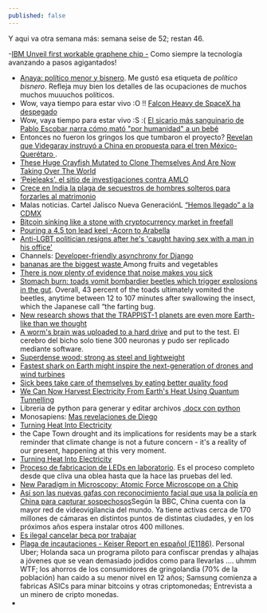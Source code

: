```yaml
---
published: false
---
```

Y aqui va otra semana más: semana seise de 52; restan 46.

-[IBM Unveil first workable graphene chip -](https://www.youtube.com/watch?v=IWxn_a0dEKI) Como siempre la tecnología avanzando a pasos agigantados!
- [ Anaya: político menor y bisnero](http://www.proceso.com.mx/521320/anaya-politico-menor-y-bisnero). Me gustó esa etiqueta de _político bisnero_. Refleja muy bien los detalles de las ocupaciones de muchos muchos muuuchos políticos.
- Wow, vaya tiempo para estar vivo :O !! [Falcon Heavy de SpaceX ha despegado](https://actualidad.rt.com/actualidad/262161-vuelo-demonstracion-falcon-heavy)
- Wow, vaya tiempo para estar vivo :S :( [ El sicario más sanguinario de Pablo Escobar narra cómo mató "por humanidad" a un bebé ](https://actualidad.rt.com/actualidad/262078-popeye-sicario-escobar-matar-bebe-humanidad)
- Entonces no fueron los gringos los que tumbaron el proyecto? [Revelan que Videgaray instruyó a China en propuesta para el tren México-Querétaro ](http://www.proceso.com.mx/521527/revelan-que-videgaray-instruyo-china-en-propuesta-para-el-tren-mexico-queretaro).
- [These Huge Crayfish Mutated to Clone Themselves And Are Now Taking Over The World ](https://www.sciencealert.com/cloning-marbled-crayfish-released-aquarium-accident-environmental-catastrophe)
- [‘Pejeleaks’, el sitio de investigaciones contra AMLO](https://www.reporteindigo.com/reporte/lo-que-sabemos-de-pejeleaks-sitio-investigaciones-contra-amlo/)
- [Crece en India la plaga de secuestros de hombres solteros para forzarles al matrimonio](https://elpais.com/internacional/2018/02/06/actualidad/1517924792_401868.html?id_externo_rsoc=FB_CM)
- Malas noticias. Cartel Jalisco Nueva GeneraciónL [“Hemos llegado” a la CDMX](http://www.proceso.com.mx/521447/hemos-llegado-la-cdmx-para-pelear-contra-el-h-advierte-narcomanta-del-cjng-dejada-en-periferico-sur)
- [ Bitcoin sinking like a stone with cryptocurrency market in freefall ](https://www.rt.com/business/417964-bitcoin-cryptocurrencies-fall-ethereum-ripple/)
- [Pouring a 4.5 ton lead keel -Acorn to Arabella](https://www.youtube.com/watch?v=K1cpJBtWnQg)
- [Anti-LGBT politician resigns after he's 'caught having sex with a man in his office'](http://www.independent.co.uk/news/world/americas/lawmaker-wes-goodman-anti-lgbt-resigns-sex-man-office-caught-ohio-republican-christian-family-values-a8060631.html)
- Channels: [ Developer-friendly asynchrony for Django](https://channels.readthedocs.io/en/latest/)
- [bananas are the biggest waste ](https://www.zmescience.com/medicine/nutrition-medicine/among-fruits-vegetables-bananas-biggest-waste-culprits/) Among fruits and vegetables
- [There is now plenty of evidence that noise makes you sick](https://www.zmescience.com/science/news-science/loud-noise-heart-damage-06022018/)
- [Stomach burn: toads vomit bombardier beetles which trigger explosions in the gut](https://www.zmescience.com/science/news-science/bombardier-beetle-toad-043242/). Overall, 43 percent of the toads ultimately vomited the beetles, anytime between 12 to 107 minutes after swallowing the insect, which the Japanese call “the farting bug.
- [New research shows that the TRAPPIST-1 planets are even more Earth-like than we thought](https://www.zmescience.com/science/astronomy/new-research-shows-trappist-1-planets-even-earth-like-thought/)
- [A worm's brain was uploaded to a hard drive](https://www.zmescience.com/medicine/mind-and-brain/c-elegans-brain-on-chip/) and put to the test. El cerebro del bicho solo tiene 300 neuronas y pudo ser replicado mediante software.
- [Superdense wood: strong as steel and lightweight](https://www.zmescience.com/science/superdense-wood-material/)
- [Fastest shark on Earth might inspire the next-generation of drones and wind turbines](https://www.zmescience.com/ecology/animals-ecology/fastest-scale-design-shark-40542/)
- [Sick bees take care of themselves by eating better quality food](https://www.zmescience.com/science/bees-food-sickness/)
- [We Can Now Harvest Electricity From Earth's Heat Using Quantum Tunnelling ](https://www.sciencealert.com/quantum-tunnelling-could-harvest-energy-from-planet-infrared-heat)
- Libreria de python para generar y editar archivos [.docx con python](https://github.com/python-openxml/python-docx) 
- Monosapiens: [Mas revelaciones de Diego](http://www.proceso.com.mx/521531/mas-revelaciones-de-diego)
- [ Turning Heat Into Electricity](https://www.pddnet.com/news/2018/01/turning-heat-electricity)
- the Cape Town drought and its implications for residents may be a stark reminder that climate change is not a future concern - it's a reality of our present, happening at this very moment.
- [ Turning Heat Into Electricity](https://www.pddnet.com/news/2018/01/turning-heat-electricity)
- [Proceso de fabricacion de LEDs en laboratorio](https://imgur.com/a/ajeFs). Es el proceso completo desde que cliva una oblea hasta que la hace las pruebas del led.
- [New Paradigm in Microscopy: Atomic Force Microscope on a Chip](http://spectrum.ieee.org/nanoclast/semiconductors/nanotechnology/new-paradigm-in-microscopy-atomic-force-microscope-on-a-chip)
- [Así son las nuevas gafas con reconocimiento facial que usa la policía en China para capturar sospechosos](http://www.bbc.com/mundo/noticias-43003860)Según la BBC, China cuenta con la mayor red de videovigilancia del mundo. Ya tiene activas cerca de 170 millones de cámaras en distintos puntos de distintas ciudades, y en los próximos años espera instalar otros 400 millones.
- [Es ilegal cancelar beca por trabajar](http://amp.eluniversal.com.mx/amp/note/amp/eluniversal/1152218)
- [Plaga de incautaciones - Keiser Report en español (E1186)](https://www.youtube.com/watch?v=VbxcdEzt4lI). Personal Uber; Holanda saca un programa piloto para confiscar prendas y alhajas a jóvenes que se vean demasiado jodidos como para llevarlas .... uhmm WTF; los ahorros de los consumidores de gringolandia (70% de la población) han caido a su menor nivel en 12 años; Samsung comienza a fabricas ASICs para minar bitcoins y otras criptomonedas; Entrevista a un minero de cripto monedas.
- 


